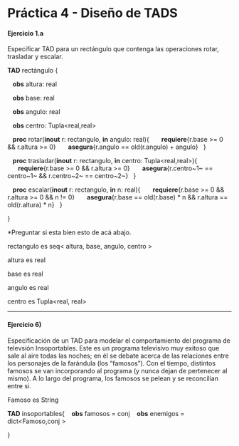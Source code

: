# Práctica 4 - Diseño de TADS
#### Ejercicio 1.a
Especificar TAD para un rectángulo que contenga las operaciones rotar, trasladar y escalar.

**TAD** rectángulo {

&nbsp;&nbsp; **obs** altura: real

&nbsp;&nbsp; **obs** base: real

&nbsp;&nbsp; **obs** angulo: real

&nbsp;&nbsp; **obs** centro: Tupla<real,real>

&nbsp;&nbsp; **proc** rotar(**inout** r: rectangulo, **in** angulo: real){
    &nbsp;&nbsp;&nbsp;&nbsp;&nbsp;&nbsp;**requiere**{r.base >= 0 && r.altura >= 0}
    &nbsp;&nbsp;&nbsp;&nbsp;&nbsp;&nbsp;**asegura**{r.angulo == old(r.angulo) + angulo}
&nbsp;&nbsp;}

&nbsp;&nbsp; **proc** trasladar(**inout** r: rectangulo, **in** centro: Tupla<real,real>){
    &nbsp;&nbsp;&nbsp;&nbsp;&nbsp;&nbsp;**requiere**{r.base >= 0 && r.altura >= 0}
    &nbsp;&nbsp;&nbsp;&nbsp;&nbsp;&nbsp;**asegura**{r.centro~1~ == centro~1~ && r.centro~2~ == centro~2~}
&nbsp;&nbsp;}

&nbsp;&nbsp; **proc** escalar(**inout** r: rectangulo, **in** n: real){
    &nbsp;&nbsp;&nbsp;&nbsp;&nbsp;&nbsp;**requiere**{r.base >= 0 && r.altura >= 0 && n != 0}
    &nbsp;&nbsp;&nbsp;&nbsp;&nbsp;&nbsp;**asegura**{r.base == old(r.base) * n && r.altura == old(r.altura) * n}
&nbsp;&nbsp;}

}

*Preguntar si esta bien esto de acá abajo.

rectangulo es seq< altura, base, angulo, centro >

altura es real

base es real

angulo es real

centro es Tupla<real, real>

* * *
#### Ejercicio 6)
Especificación de un TAD para modelar el comportamiento del programa de televsión Insoportables. Este es un programa televisivo muy exitoso que sale al aire todas las noches; en él se debate acerca de las
relaciones entre los personajes de la farándula (los “famosos”). Con el tiempo, distintos famosos se van incorporando al
programa (y nunca dejan de pertenecer al mismo). A lo largo del programa, los famosos se pelean y se reconcilian entre si.

Famoso es String

**TAD** insoportables{
&nbsp;&nbsp; **obs** famosos = conj<Famoso>
&nbsp;&nbsp; **obs** enemigos = dict<Famoso,conj<Famoso> > 

}

